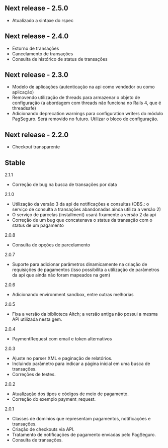 ## Next release - 2.5.0

- Atualizado a sintaxe do rspec

## Next release - 2.4.0

- Estorno de transações
- Cancelamento de transações
- Consulta de histórico de status de transações

## Next release - 2.3.0

- Modelo de aplicações (autenticação na api como vendedor ou como aplicação)
- Removendo utilização de threads para armazenar o objeto de configuração (a abordagem com threads não funciona no Rails 4, que é threadsafe)
- Adicionando deprecation warnings para configuration writers do módulo PagSeguro. Será removido no futuro. Utilizar o bloco de configuração.

## Next release - 2.2.0

- Checkout transparente

## Stable

2.1.1

- Correção de bug na busca de transações por data

2.1.0

- Utilização da versão 3 da api de notificações e consultas (OBS.: o serviço de consulta a transações abandonadas ainda utiliza a versão 2)
- O serviço de parcelas (installment) usará fixamente a versão 2 da api
- Correção de um bug que concatenava o status da transação com o status de um pagamento

2.0.8

- Consulta de opções de parcelamento

2.0.7

 - Suporte para adicionar parâmetros dinamicamente na criação de requisições de pagamentos (isso possibilita a utilização de parâmetros da api que ainda não foram mapeados na gem)

2.0.6

 - Adicionando environment sandbox, entre outras melhorias

2.0.5

 - Fixa a versão da biblioteca Aitch; a versão antiga não possui a mesma API utilizada nesta gem.

2.0.4

 - PaymentRequest com email e token alternativos

2.0.3

 - Ajuste no parser XML e paginação de relatórios.
 - Incluindo parâmetro para indicar a página inicial em uma busca de transações.
 - Correções de testes.

2.0.2

 - Atualização dos tipos e códigos de meio de pagamento.
 - Correção do exemplo payment_request.

2.0.1

 - Classes de domínios que representam pagamentos, notificações e transações.
 - Criação de checkouts via API.
 - Tratamento de notificações de pagamento enviadas pelo PagSeguro.
 - Consulta de transações.

